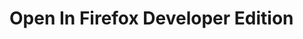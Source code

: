 [ThirdPartyAppHomePage]: https://www.mozilla.org/en-GB/firefox/developer/

[VersionNumberBadgeURL]: https://vsmarketplacebadge.apphb.com/version/GregTrevellick.OpenInFirefoxDeveloperEdition.svg
[VSMarketplaceUrl]: https://marketplace.visualstudio.com/items?itemName=GregTrevellick.OpenInFirefoxDeveloperEdition
[VSMarketplaceReviewsUrl]: https://marketplace.visualstudio.com/items?itemName=GregTrevellick.OpenInFirefoxDeveloperEdition#review-details

# Open In Firefox Developer Edition
